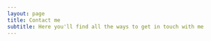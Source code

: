 ```yaml
---
layout: page
title: Contact me
subtitle: Here you'll find all the ways to get in touch with me
---
```

